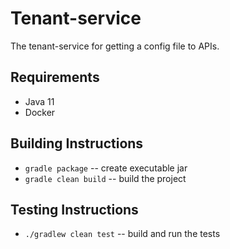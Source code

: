 # Tenant-service
The tenant-service for getting a config file to APIs.

## Requirements

* Java 11
* Docker

## Building Instructions
 * `gradle package` -- create executable jar
 * `gradle clean build` -- build the project

## Testing Instructions
 * `./gradlew clean test` -- build and run the tests
 
 
